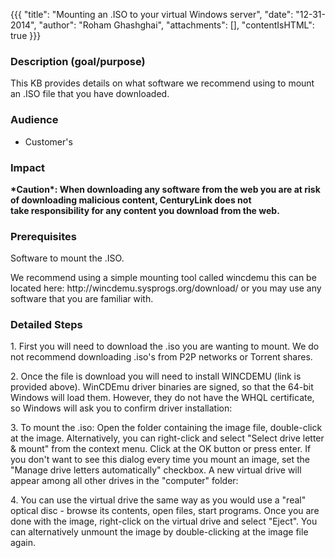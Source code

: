 {{{
  "title": "Mounting an .ISO to your virtual Windows server",
  "date": "12-31-2014",
  "author": "Roham Ghashghai",
  "attachments": [],
  "contentIsHTML": true
}}}

<h3>Description (goal/purpose)</h3>
<p>This KB provides details on what software we recommend using to mount an .ISO file that you have downloaded.</p>
<h3>Audience</h3>
<ul>
  <li>Customer's</li>
</ul>
<h3>Impact</h3>
<p><strong>*Caution*: When downloading any software from the web you are at risk of downloading malicious content, CenturyLink does not take&nbsp;responsibility&nbsp;for any content&nbsp;you download from the web.&nbsp;<br /></strong>
</p>
<h3>Prerequisites</h3>
<p>Software to mount the .ISO.</p>
<p>We recommend using a simple mounting tool called&nbsp;wincdemu this can be located here:&nbsp;http://wincdemu.sysprogs.org/download/ or you may use any software that you are familiar with.</p>
<h3>Detailed Steps</h3>
<p>1. First you will need to download the .iso you are wanting to mount. We do not recommend downloading .iso's from P2P networks or Torrent shares.</p>
<p>2. Once the file is download you will need to install WINCDEMU (link is provided above).&nbsp;WinCDEmu driver binaries are signed, so that the 64-bit Windows will load them. However, they do not have the WHQL certificate, so Windows will ask you to confirm
  driver installation:</p>
<p>3. To mount the .iso: Open the folder containing the image file, double-click at the image. Alternatively, you can right-click and select "Select drive letter &amp; mount" from the context menu.&nbsp;Click at the OK button or press enter. If you don't
  want to see this dialog every time you mount an image, set the "Manage drive letters automatically" checkbox.&nbsp;A new virtual drive will appear among all other drives in the "computer" folder:</p>
<p>4.&nbsp;You can use the virtual drive the same way as you would use a "real" optical disc - browse its contents, open files, start programs.&nbsp;Once you are done with the image, right-click on the virtual drive and select "Eject".&nbsp;You can alternatively
  unmount the image by double-clicking at the image file again.</p>
